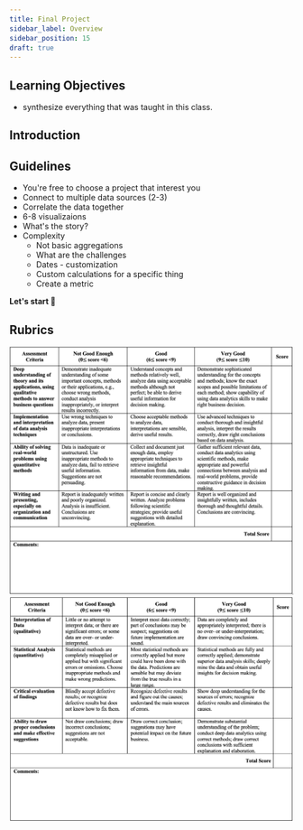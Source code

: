 ```yaml
---
title: Final Project
sidebar_label: Overview
sidebar_position: 15
draft: true
---
```


## Learning Objectives
- synthesize everything that was taught in this class. 

## Introduction


## Guidelines
- You're free to choose a project that interest you 
- Connect to multiple data sources (2-3)
- Correlate the data together 
- 6-8 visualizaions
- What's the story?
- Complexity 
  - Not basic aggregations
  - What are the challenges 
   - Dates - customization
  - Custom calculations for a specific thing
   - Create a metric



**Let's start 🏁**


## Rubrics
![Part1](images/rubrics1.png)
![Part2](images/rubrics2.png)
